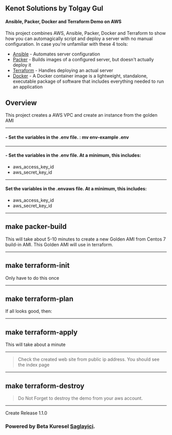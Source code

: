 ## Kenot Solutions by Tolgay Gul
#### Ansible, Packer, Docker and Terraform Demo on AWS


This project combines AWS, Ansible, Packer, Docker and Terraform to show how you can
automagically script and deploy a server with no manual configuration. In case
you're unfamiliar with these 4 tools:

* [Ansible](https://www.ansible.com/) - Automates server configuration
* [Packer](https://www.packer.io/) - Builds images of a configured server, but
doesn't actually deploy it
* [Terraform](https://www.terraform.io/) - Handles deploying an actual server
* [Docker](https://www.docker.com) -  A Docker container image is a lightweight, standalone, executable package of software that includes everything needed to run an application

## Overview

This project creates a AWS VPC and create an instance from the golden AMI




------------
 #### - Set the variables in the .env file. : mv env-example .env 

------------
 #### - Set the variables in the .env file. At a minimum, this includes:
-  aws_access_key_id
-  aws_secret_key_id

------------

#### Set the variables in the .envaws file. At a minimum, this includes:
-  aws_access_key_id
-  aws_secret_key_id

------------

## make packer-build

 This will take about 5-10 minutes to create a new Golden AMI from Centos 7 build-in AMI. This Golden AMI will use in terraform.


------------

## make terraform-init
Only have to do this once

------------
## make terraform-plan
<enter AMI ID from packer-build command>

If all looks good, then:

------------
## make terraform-apply
<enter AMI ID from packer-build command>
This will take about a minute

------------
>  Check the created web site from public ip address. You should see the index page

------------
## make terraform-destroy
<enter AMI ID from packer-build command>

>  Do Not Forget to destroy the demo from your aws account.

------------


Create Release 1.1.0 

### Powered by Beta Kuresel [Saglayici](http://www.saglayici.com/en).

```

